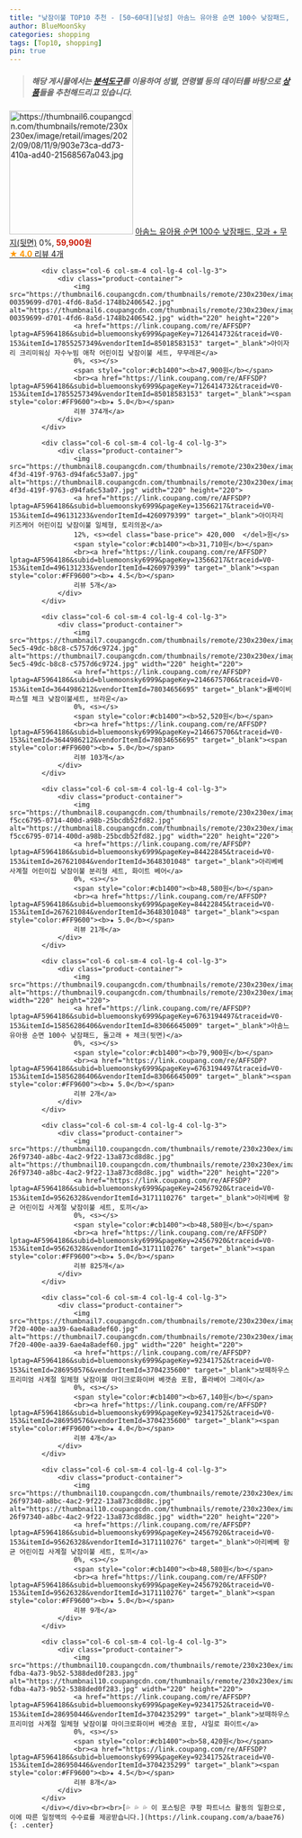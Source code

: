 ```yaml
---
title: "낮잠이불 TOP10 추천 - [50~60대][남성] 아솜느 유아용 순면 100수 낮잠패드, 모과 + 무지(뒷면)"
author: BlueMoonSky
categories: shopping
tags: [Top10, shopping]
pin: true
---
```


> ##### 해당 게시물에서는 [**분석도구**](https://itemscout.io/)를 이용하여 **성별**, **연령별** 등의 데이터를 바탕으로 [**상품**](https://link.coupang.com/a/baae76)들을 추천해드리고 있습니다.
<div class="container"><div class="row">
            <div class="col-6 col-sm-4 col-lg-4 col-lg-3">
                <div class="product-container">
                    <img src="https://thumbnail6.coupangcdn.com/thumbnails/remote/230x230ex/image/retail/images/2022/09/08/11/9/903e73ca-dd73-410a-ad40-21568567a043.jpg" alt="https://thumbnail6.coupangcdn.com/thumbnails/remote/230x230ex/image/retail/images/2022/09/08/11/9/903e73ca-dd73-410a-ad40-21568567a043.jpg" width="220" height="220">
                    <a href="https://link.coupang.com/re/AFFSDP?lptag=AF5964186&subid=bluemoonsky6999&pageKey=6763194497&traceid=V0-153&itemId=15856280538&vendorItemId=83066639582" target="_blank">아솜느 유아용 순면 100수 낮잠패드, 모과 + 무지(뒷면)</a>
                    0%, <s></s> 
                    <span style="color:#cb1400"><b>59,900원</b></span>
                    <br><a href="https://link.coupang.com/re/AFFSDP?lptag=AF5964186&subid=bluemoonsky6999&pageKey=6763194497&traceid=V0-153&itemId=15856280538&vendorItemId=83066639582" target="_blank"><span style="color:#FF9600"><b>★ 4.0</b></span>
                    리뷰 4개</a>
                </div>
            </div>
            
            <div class="col-6 col-sm-4 col-lg-4 col-lg-3">
                <div class="product-container">
                    <img src="https://thumbnail6.coupangcdn.com/thumbnails/remote/230x230ex/image/retail/images/1487540757607585-00359699-d701-4fd6-8a5d-1748b2406542.jpg" alt="https://thumbnail6.coupangcdn.com/thumbnails/remote/230x230ex/image/retail/images/1487540757607585-00359699-d701-4fd6-8a5d-1748b2406542.jpg" width="220" height="220">
                    <a href="https://link.coupang.com/re/AFFSDP?lptag=AF5964186&subid=bluemoonsky6999&pageKey=7126414732&traceid=V0-153&itemId=17855257349&vendorItemId=85018583153" target="_blank">아이자리 크리미워싱 자수누빔 애착 어린이집 낮잠이불 세트, 무무레몬</a>
                    0%, <s></s> 
                    <span style="color:#cb1400"><b>47,900원</b></span>
                    <br><a href="https://link.coupang.com/re/AFFSDP?lptag=AF5964186&subid=bluemoonsky6999&pageKey=7126414732&traceid=V0-153&itemId=17855257349&vendorItemId=85018583153" target="_blank"><span style="color:#FF9600"><b>★ 5.0</b></span>
                    리뷰 374개</a>
                </div>
            </div>
            
            <div class="col-6 col-sm-4 col-lg-4 col-lg-3">
                <div class="product-container">
                    <img src="https://thumbnail8.coupangcdn.com/thumbnails/remote/230x230ex/image/product/image/vendoritem/2019/01/14/4260979399/80548c13-4f3d-419f-9763-d94fa6c53a07.jpg" alt="https://thumbnail8.coupangcdn.com/thumbnails/remote/230x230ex/image/product/image/vendoritem/2019/01/14/4260979399/80548c13-4f3d-419f-9763-d94fa6c53a07.jpg" width="220" height="220">
                    <a href="https://link.coupang.com/re/AFFSDP?lptag=AF5964186&subid=bluemoonsky6999&pageKey=13566217&traceid=V0-153&itemId=496131233&vendorItemId=4260979399" target="_blank">아이자리 키즈케어 어린이집 낮잠이불 일체형, 토리의꿈</a>
                    12%, <s><del class="base-price"> 420,000  </del>원</s> 
                    <span style="color:#cb1400"><b>31,710원</b></span>
                    <br><a href="https://link.coupang.com/re/AFFSDP?lptag=AF5964186&subid=bluemoonsky6999&pageKey=13566217&traceid=V0-153&itemId=496131233&vendorItemId=4260979399" target="_blank"><span style="color:#FF9600"><b>★ 4.5</b></span>
                    리뷰 5개</a>
                </div>
            </div>
            
            <div class="col-6 col-sm-4 col-lg-4 col-lg-3">
                <div class="product-container">
                    <img src="https://thumbnail7.coupangcdn.com/thumbnails/remote/230x230ex/image/retail/images/2021/08/06/11/8/3f9bc3fe-5ec5-49dc-b8c8-c5757d6c9724.jpg" alt="https://thumbnail7.coupangcdn.com/thumbnails/remote/230x230ex/image/retail/images/2021/08/06/11/8/3f9bc3fe-5ec5-49dc-b8c8-c5757d6c9724.jpg" width="220" height="220">
                    <a href="https://link.coupang.com/re/AFFSDP?lptag=AF5964186&subid=bluemoonsky6999&pageKey=2146675706&traceid=V0-153&itemId=3644986212&vendorItemId=78034656695" target="_blank">롤베이비 파스텔 체크 낮잠이불세트, 브라운</a>
                    0%, <s></s> 
                    <span style="color:#cb1400"><b>52,520원</b></span>
                    <br><a href="https://link.coupang.com/re/AFFSDP?lptag=AF5964186&subid=bluemoonsky6999&pageKey=2146675706&traceid=V0-153&itemId=3644986212&vendorItemId=78034656695" target="_blank"><span style="color:#FF9600"><b>★ 5.0</b></span>
                    리뷰 103개</a>
                </div>
            </div>
            
            <div class="col-6 col-sm-4 col-lg-4 col-lg-3">
                <div class="product-container">
                    <img src="https://thumbnail8.coupangcdn.com/thumbnails/remote/230x230ex/image/retail/images/258784491360776-f5cc6795-0714-400d-a98b-25bcdb52fd82.jpg" alt="https://thumbnail8.coupangcdn.com/thumbnails/remote/230x230ex/image/retail/images/258784491360776-f5cc6795-0714-400d-a98b-25bcdb52fd82.jpg" width="220" height="220">
                    <a href="https://link.coupang.com/re/AFFSDP?lptag=AF5964186&subid=bluemoonsky6999&pageKey=84422845&traceid=V0-153&itemId=267621084&vendorItemId=3648301048" target="_blank">아리베베 사계절 어린이집 낮잠이불 분리형 세트, 화이트 베어</a>
                    0%, <s></s> 
                    <span style="color:#cb1400"><b>48,580원</b></span>
                    <br><a href="https://link.coupang.com/re/AFFSDP?lptag=AF5964186&subid=bluemoonsky6999&pageKey=84422845&traceid=V0-153&itemId=267621084&vendorItemId=3648301048" target="_blank"><span style="color:#FF9600"><b>★ 5.0</b></span>
                    리뷰 21개</a>
                </div>
            </div>
            
            <div class="col-6 col-sm-4 col-lg-4 col-lg-3">
                <div class="product-container">
                    <img src="https://thumbnail9.coupangcdn.com/thumbnails/remote/230x230ex/image/rs_quotation_api/gohnoghy/a2fce28a2e8549a094326de9d04c6936.jpg" alt="https://thumbnail9.coupangcdn.com/thumbnails/remote/230x230ex/image/rs_quotation_api/gohnoghy/a2fce28a2e8549a094326de9d04c6936.jpg" width="220" height="220">
                    <a href="https://link.coupang.com/re/AFFSDP?lptag=AF5964186&subid=bluemoonsky6999&pageKey=6763194497&traceid=V0-153&itemId=15856286406&vendorItemId=83066645009" target="_blank">아솜느 유아용 순면 100수 낮잠패드, 돌고래 + 체크(뒷면)</a>
                    0%, <s></s> 
                    <span style="color:#cb1400"><b>79,900원</b></span>
                    <br><a href="https://link.coupang.com/re/AFFSDP?lptag=AF5964186&subid=bluemoonsky6999&pageKey=6763194497&traceid=V0-153&itemId=15856286406&vendorItemId=83066645009" target="_blank"><span style="color:#FF9600"><b>★ 5.0</b></span>
                    리뷰 2개</a>
                </div>
            </div>
            
            <div class="col-6 col-sm-4 col-lg-4 col-lg-3">
                <div class="product-container">
                    <img src="https://thumbnail10.coupangcdn.com/thumbnails/remote/230x230ex/image/retail/images/258493930939298-26f97340-a8bc-4ac2-9f22-13a873cd8d8c.jpg" alt="https://thumbnail10.coupangcdn.com/thumbnails/remote/230x230ex/image/retail/images/258493930939298-26f97340-a8bc-4ac2-9f22-13a873cd8d8c.jpg" width="220" height="220">
                    <a href="https://link.coupang.com/re/AFFSDP?lptag=AF5964186&subid=bluemoonsky6999&pageKey=24567920&traceid=V0-153&itemId=95626328&vendorItemId=3171110276" target="_blank">아리베베 항균 어린이집 사계절 낮잠이불 세트, 토끼</a>
                    0%, <s></s> 
                    <span style="color:#cb1400"><b>48,580원</b></span>
                    <br><a href="https://link.coupang.com/re/AFFSDP?lptag=AF5964186&subid=bluemoonsky6999&pageKey=24567920&traceid=V0-153&itemId=95626328&vendorItemId=3171110276" target="_blank"><span style="color:#FF9600"><b>★ 5.0</b></span>
                    리뷰 825개</a>
                </div>
            </div>
            
            <div class="col-6 col-sm-4 col-lg-4 col-lg-3">
                <div class="product-container">
                    <img src="https://thumbnail7.coupangcdn.com/thumbnails/remote/230x230ex/image/retail/images/2018/05/15/11/9/67a425be-7f20-400e-aa39-6ae4a8adef60.jpg" alt="https://thumbnail7.coupangcdn.com/thumbnails/remote/230x230ex/image/retail/images/2018/05/15/11/9/67a425be-7f20-400e-aa39-6ae4a8adef60.jpg" width="220" height="220">
                    <a href="https://link.coupang.com/re/AFFSDP?lptag=AF5964186&subid=bluemoonsky6999&pageKey=92341752&traceid=V0-153&itemId=286950576&vendorItemId=3704235600" target="_blank">보떼하우스 프리미엄 사계절 일체형 낮잠이불 마이크로화이버 베갯솜 포함, 폴라베어 그레이</a>
                    0%, <s></s> 
                    <span style="color:#cb1400"><b>67,140원</b></span>
                    <br><a href="https://link.coupang.com/re/AFFSDP?lptag=AF5964186&subid=bluemoonsky6999&pageKey=92341752&traceid=V0-153&itemId=286950576&vendorItemId=3704235600" target="_blank"><span style="color:#FF9600"><b>★ 4.0</b></span>
                    리뷰 4개</a>
                </div>
            </div>
            
            <div class="col-6 col-sm-4 col-lg-4 col-lg-3">
                <div class="product-container">
                    <img src="https://thumbnail10.coupangcdn.com/thumbnails/remote/230x230ex/image/retail/images/258493930939298-26f97340-a8bc-4ac2-9f22-13a873cd8d8c.jpg" alt="https://thumbnail10.coupangcdn.com/thumbnails/remote/230x230ex/image/retail/images/258493930939298-26f97340-a8bc-4ac2-9f22-13a873cd8d8c.jpg" width="220" height="220">
                    <a href="https://link.coupang.com/re/AFFSDP?lptag=AF5964186&subid=bluemoonsky6999&pageKey=24567920&traceid=V0-153&itemId=95626328&vendorItemId=3171110276" target="_blank">아리베베 항균 어린이집 사계절 낮잠이불 세트, 토끼</a>
                    0%, <s></s> 
                    <span style="color:#cb1400"><b>48,580원</b></span>
                    <br><a href="https://link.coupang.com/re/AFFSDP?lptag=AF5964186&subid=bluemoonsky6999&pageKey=24567920&traceid=V0-153&itemId=95626328&vendorItemId=3171110276" target="_blank"><span style="color:#FF9600"><b>★ 5.0</b></span>
                    리뷰 9개</a>
                </div>
            </div>
            
            <div class="col-6 col-sm-4 col-lg-4 col-lg-3">
                <div class="product-container">
                    <img src="https://thumbnail10.coupangcdn.com/thumbnails/remote/230x230ex/image/retail/images/2018/05/15/11/6/2666ef5f-fdba-4a73-9b52-5388ded0f283.jpg" alt="https://thumbnail10.coupangcdn.com/thumbnails/remote/230x230ex/image/retail/images/2018/05/15/11/6/2666ef5f-fdba-4a73-9b52-5388ded0f283.jpg" width="220" height="220">
                    <a href="https://link.coupang.com/re/AFFSDP?lptag=AF5964186&subid=bluemoonsky6999&pageKey=92341752&traceid=V0-153&itemId=286950446&vendorItemId=3704235299" target="_blank">보떼하우스 프리미엄 사계절 일체형 낮잠이불 마이크로화이버 베갯솜 포함, 샤일로 화이트</a>
                    0%, <s></s> 
                    <span style="color:#cb1400"><b>58,420원</b></span>
                    <br><a href="https://link.coupang.com/re/AFFSDP?lptag=AF5964186&subid=bluemoonsky6999&pageKey=92341752&traceid=V0-153&itemId=286950446&vendorItemId=3704235299" target="_blank"><span style="color:#FF9600"><b>★ 4.5</b></span>
                    리뷰 8개</a>
                </div>
            </div>
            </div></div><br><br>[💦 💦 💦 이 포스팅은 쿠팡 파트너스 활동의 일환으로, 이에 따른 일정액의 수수료를 제공받습니다.](https://link.coupang.com/a/baae76){: .center}